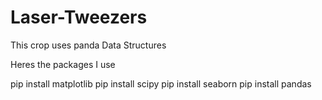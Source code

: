 # Laser-Tweezers
This crop uses panda Data Structures

Heres the packages I use

pip install matplotlib
pip install scipy
pip install seaborn
pip install pandas

